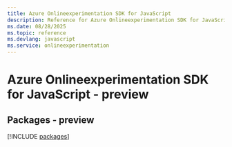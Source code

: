 ```yaml
---
title: Azure Onlineexperimentation SDK for JavaScript
description: Reference for Azure Onlineexperimentation SDK for JavaScript
ms.date: 08/28/2025
ms.topic: reference
ms.devlang: javascript
ms.service: onlineexperimentation
---
```

# Azure Onlineexperimentation SDK for JavaScript - preview
## Packages - preview
[!INCLUDE [packages](onlineexperimentation-index.md)]
